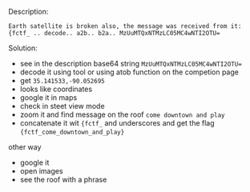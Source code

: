 Description:
```
Earth satellite is broken also, the message was received from it: {fctf_ .. decode.. a2b.. b2a.. MzUuMTQxNTMzLC05MC4wNTI2OTU=
```

Solution:
- see in the description base64 string `MzUuMTQxNTMzLC05MC4wNTI2OTU=`
- decode it using tool or using atob function on the competion page
- get `35.141533,-90.052695`
- looks like coordinates
- google it in maps
- check in steet view mode
- zoom it and find message on the roof `come downtown and play`
- concatenate it wit `{fctf_` and underscores and get the flag `{fctf_come_downtown_and_play}`

other way
- google it 
- open images 
- see the roof with a phrase